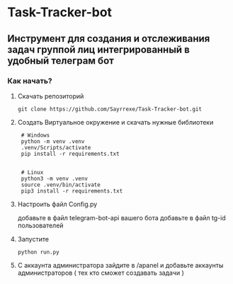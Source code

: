 # Task-Tracker-bot
 
## Инструмент для создания и отслеживания задач группой лиц интегрированный в удобный телеграм бот

### Как начать?
1. Скачать репозиторий 
	```
	git clone https://github.com/Sayrrexe/Task-Tracker-bot.git
	```
2. Создать Виртуальное окружение и скачать нужные библиотеки

		
		# Windows
		python -m venv .venv
		.venv/Scripts/activate
		pip install -r requirements.txt
		

		# Linux
		python3 -m venv .venv
		source .venv/bin/activate
		pip3 install -r requirements.txt
		
3. Настроить файл Config.py

	добавьте в файл telegram-bot-api вашего бота
	добавьте в файл tg-id пользователей

4. Запустите 
	```
	python run.py
	```
5. С аккаунта администратора зайдите в /apanel и добавьте аккаунты администраторов ( тех кто сможет создавать задачи )
